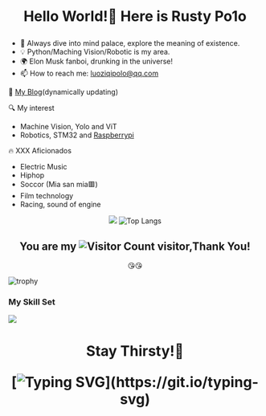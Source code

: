 <div align="center">

**<h1>Hello World!👋 Here is Rusty Po1o</h>**

</div>

- 🔭 Always dive into mind palace, explore the meaning of existence.
- 💡 Python/Maching Vision/Robotic is my area.
- 🌍 Elon Musk fanboi, drunking in the universe!
- 📫 How to reach me: luoziqipolo@qq.com

💬 [My Blog](https://polo-0831.github.io/)(dynamically updating)

🔍 My interest
- Machine Vision, Yolo and ViT
- Robotics, STM32 and [Raspberrypi](https://www.raspberrypi.com/)

🔥 XXX Aficionados
- Electric Music
- Hiphop
- Soccor (Mia san mia🟥)
- Film technology
- Racing, sound of engine

<div align="center">

![](https://github-readme-stats.vercel.app/api?username=polo-0831&show_icons=true&theme=synthwave)
![Top Langs](https://github-readme-stats.vercel.app/api/top-langs/?username=polo-0831&layout=compact&theme=tokyonight)

**<h2>You are my ![Visitor Count](https://profile-counter.glitch.me/polo-0831/count.svg) visitor,Thank You!</h2>**:kissing_heart::kissing_heart:

</div>

![trophy](https://github-profile-trophy.vercel.app/?username=polo-0831&theme=juicyfresh)

### My Skill Set

![](https://img.shields.io/badge/Python-3776AB?style=for-the-badge&logo=python&logoColor=white)


<div align="center">

**<h1>Stay Thirsty!🧠</h>**

[![Typing SVG](https://readme-typing-svg.demolab.com?font=Fira+Code&pause=1000&color=F71204&random=false&width=435&lines=Thanks+for+coming!)](https://git.io/typing-svg)

</div>




